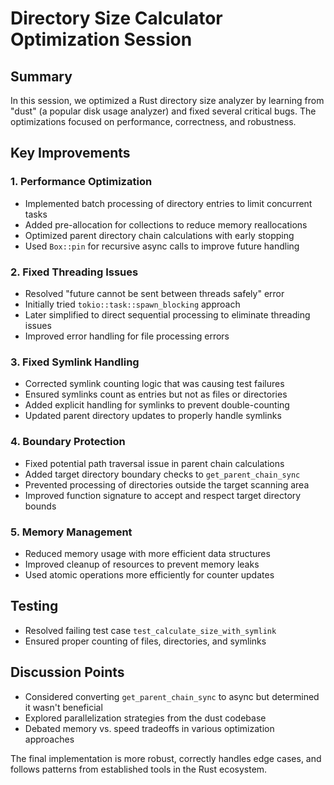 # Directory Size Calculator Optimization Session

## Summary
In this session, we optimized a Rust directory size analyzer by learning from "dust" (a popular disk usage analyzer) and fixed several critical bugs. The optimizations focused on performance, correctness, and robustness.

## Key Improvements

### 1. Performance Optimization
- Implemented batch processing of directory entries to limit concurrent tasks
- Added pre-allocation for collections to reduce memory reallocations
- Optimized parent directory chain calculations with early stopping
- Used `Box::pin` for recursive async calls to improve future handling

### 2. Fixed Threading Issues
- Resolved "future cannot be sent between threads safely" error
- Initially tried `tokio::task::spawn_blocking` approach
- Later simplified to direct sequential processing to eliminate threading issues
- Improved error handling for file processing errors

### 3. Fixed Symlink Handling
- Corrected symlink counting logic that was causing test failures
- Ensured symlinks count as entries but not as files or directories
- Added explicit handling for symlinks to prevent double-counting
- Updated parent directory updates to properly handle symlinks

### 4. Boundary Protection
- Fixed potential path traversal issue in parent chain calculations
- Added target directory boundary checks to `get_parent_chain_sync`
- Prevented processing of directories outside the target scanning area
- Improved function signature to accept and respect target directory bounds

### 5. Memory Management
- Reduced memory usage with more efficient data structures
- Improved cleanup of resources to prevent memory leaks 
- Used atomic operations more efficiently for counter updates

## Testing
- Resolved failing test case `test_calculate_size_with_symlink`
- Ensured proper counting of files, directories, and symlinks

## Discussion Points
- Considered converting `get_parent_chain_sync` to async but determined it wasn't beneficial
- Explored parallelization strategies from the dust codebase
- Debated memory vs. speed tradeoffs in various optimization approaches

The final implementation is more robust, correctly handles edge cases, and follows patterns from established tools in the Rust ecosystem.
